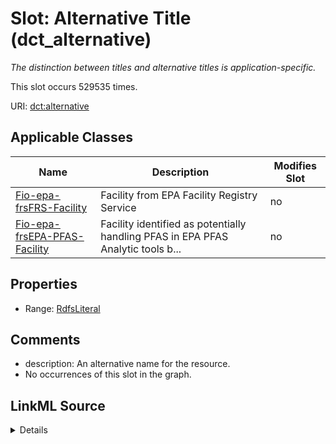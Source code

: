 

# Slot: Alternative Title (dct_alternative)


_The distinction between titles and alternative titles is application-specific._






This slot occurs 529535 times.


URI: [dct:alternative](http://purl.org/dc/terms/alternative)



<!-- no inheritance hierarchy -->





## Applicable Classes

| Name | Description | Modifies Slot |
| --- | --- | --- |
| [Fio-epa-frsFRS-Facility](../classes/Fio-epa-frsFRS-Facility.md) | Facility from EPA Facility Registry Service |  no  |
| [Fio-epa-frsEPA-PFAS-Facility](../classes/Fio-epa-frsEPA-PFAS-Facility.md) | Facility identified as potentially handling PFAS in EPA PFAS Analytic tools b... |  no  |







## Properties

* Range: [RdfsLiteral](../classes/RdfsLiteral.md)





## Comments

* description: An alternative name for the resource.
* No occurrences of this slot in the graph.



## LinkML Source

<details>

```yaml
name: dct_alternative
description: The distinction between titles and alternative titles is application-specific.
title: Alternative Title
comments:
- 'description: An alternative name for the resource.'
- No occurrences of this slot in the graph.
from_schema: okns:dc
source: http://purl.org/dc/terms/
slot_uri: dct:alternative
domain_of:
- fio-epa-frs_EPA-PFAS-Facility
- fio-epa-frs_FRS-Facility
subproperty_of: dct_title
range: rdfs_Literal

```
</details>